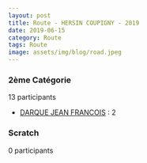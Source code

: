```yaml
---
layout: post
title: Route - HERSIN COUPIGNY - 2019
date: 2019-06-15
category: Route
tags: Route
image: assets/img/blog/road.jpeg
---
```


### 2ème Catégorie
13 participants
- [DARQUE JEAN FRANCOIS](https://teamspecializedlille.cc/coureurs/darquejeanfrancois) : 2

### Scratch
0 participants
